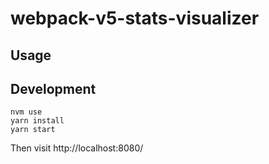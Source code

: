# webpack-v5-stats-visualizer

## Usage

## Development

```
nvm use
yarn install
yarn start
```

Then visit http://localhost:8080/
